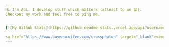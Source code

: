 ```yaml
---
Hi I'm Adi. I develop stuff which matters (atleast to me 😁).
Checkout my work and feel free to ping me.


[![My Github Stats](https://github-readme-stats.vercel.app/api?username=crossphoton&show_icons=true&count_private=true&include_all_commits=true&theme=dark)](https://github.com/crossphoton/)

<a href="https://www.buymeacoffee.com/crossphoton" target="_blank"><img src="https://cdn.buymeacoffee.com/buttons/v2/default-yellow.png" alt="Buy Me A Coffee" style="height: 60px !important;width: 217px !important;" ></a>
---
```

